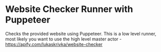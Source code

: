 # Website Checker Runner with Puppeteer

Checks the provided website using Puppeteer. This is a low level runner, most likely you want to use the high level master actor -  https://apify.com/lukaskrivka/website-checker